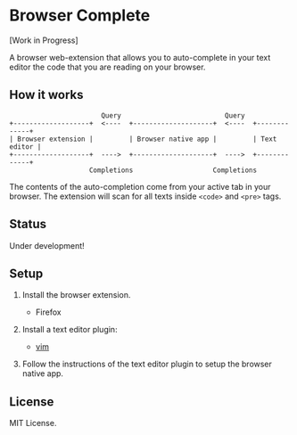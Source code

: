 Browser Complete
================

[Work in Progress]

A browser web-extension that allows you to auto-complete in your text editor
the code that you are reading on your browser.

How it works
------------

```
                       Query                          Query
+-------------------+  <----  +--------------------+  <----  +-------------+
| Browser extension |         | Browser native app |         | Text editor |
+-------------------+  ---->  +--------------------+  ---->  +-------------+
                    Completions                    Completions
```

The contents of the auto-completion come from your active tab in your browser.
The extension will scan for all texts inside `<code>` and `<pre>` tags.

Status
------

Under development!

Setup
-----

1.  Install the browser extension.

    -   Firefox

2.  Install a text editor plugin:

    -   [vim](https://github.com/jasonchoimtt/vim-browser-complete)

3.  Follow the instructions of the text editor plugin to setup the browser
    native app.

License
-------

MIT License.
